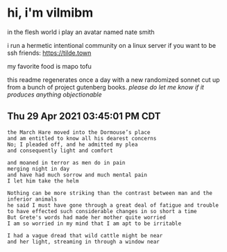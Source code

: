 # hi, i'm vilmibm

in the flesh world i play an avatar named nate smith

i run a hermetic intentional community on a linux server if you want to be ssh friends: https://tilde.town

my favorite food is mapo tofu

this readme regenerates once a day with a new randomized sonnet cut up from a bunch of project gutenberg books.
_please do let me know if it produces anything objectionable_

## Thu 29 Apr 2021 03:45:01 PM CDT

    the March Hare moved into the Dormouse’s place
    and am entitled to know all his dearest concerns
    No; I pleaded off, and he admitted my plea
    and consequently light and comfort
    
    and moaned in terror as men do in pain
    merging night in day
    and have had much sorrow and much mental pain
    I let him take the helm
    
    Nothing can be more striking than the contrast between man and the inferior animals
    he said I must have gone through a great deal of fatigue and trouble to have effected such considerable changes in so short a time
    But Grete's words had made her mother quite worried
    I am so worried in my mind that I am apt to be irritable
    
    I had a vague dread that wild cattle might be near
    and her light, streaming in through a window near
